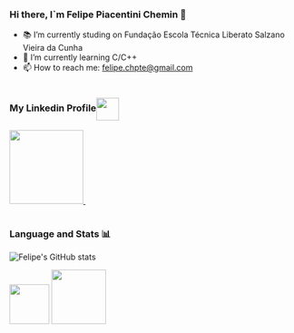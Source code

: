 ### Hi there, I`m Felipe Piacentini Chemin 👋

- 📚 I’m currently studing on Fundação Escola Técnica Liberato Salzano Vieira da Cunha
- 🔭 I’m currently learning C/C++
- 📫 How to reach me: felipe.chpte@gmail.com

#
  
### My Linkedin Profile<img align="center" width="40px" style="padding-right:10px;" src="https://github.com/FelipePiacentiniChemin/FelipePiacentiniChemin/assets/114354619/1308fb8f-6a33-4441-8d59-fd5c342d03a1"/>
<a href="https://www.linkedin.com/in/felipe-chemin/">
<img width ="130px" src="https://img.shields.io/badge/linkedin-%230077B5.svg?&style=for-the-badge&logo=linkedin&logoColor=white" />
</a>&nbsp;&nbsp;
  
#

### Language and Stats 📊

![Felipe's GitHub stats](https://github-readme-stats.vercel.app/api?username=FelipePiacentiniChemin&show_icons=true&theme=github_dark)

<img width ="70px" src="https://img.shields.io/badge/C-00599C?style=for-the-badge&logo=c&logoColor=white"> <img width ="96px" src="https://img.shields.io/badge/C%2B%2B-00599C?style=for-the-badge&logo=c%2B%2B&logoColor=white">





